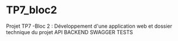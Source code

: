 # TP7_bloc2
Projet TP7 -Bloc 2 : Développement d'une application web et dossier technique du projet API BACKEND SWAGGER TESTS
